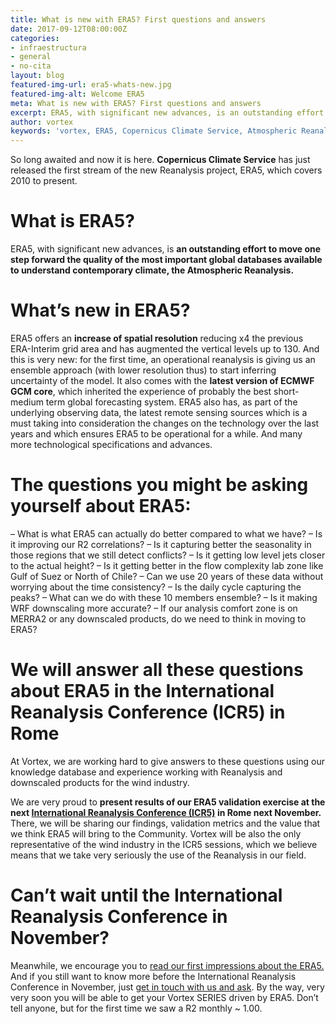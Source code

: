 ```yaml
---
title: What is new with ERA5? First questions and answers
date: 2017-09-12T08:00:00Z
categories:
- infraestructura
- general
- no-cita
layout: blog
featured-img-url: era5-whats-new.jpg
featured-img-alt: Welcome ERA5
meta: What is new with ERA5? First questions and answers
excerpt: ERA5, with significant new advances, is an outstanding effort to move one step forward the quality of the most important global databases available to understand contemporary climate, the Atmospheric Reanalysis.
author: vortex
keywords: 'vortex, ERA5, Copernicus Climate Service, Atmospheric Reanalysis'
---
```


So long awaited and now it is here. **Copernicus Climate Service** has just released the first stream of the new Reanalysis project, ERA5, which covers 2010 to present.

# What is ERA5?
ERA5, with significant new advances, is **an outstanding effort to move one step forward the quality of the most important global databases available to understand contemporary climate, the Atmospheric Reanalysis.**

# What’s new in ERA5?
ERA5 offers an **increase of spatial resolution** reducing x4 the previous ERA-Interim grid area and has augmented the vertical levels up to 130. And this is very new: for the first time, an operational reanalysis is giving us an ensemble approach (with lower resolution thus) to start inferring uncertainty of the model. It also comes with the **latest version of ECMWF GCM core**, which inherited the experience of probably the best short-medium term global forecasting system. ERA5 also has, as part of the underlying observing data, the latest remote sensing sources which is a must taking into consideration the changes on the technology over the last years and which ensures ERA5 to be operational for a while. And many more technological specifications and advances.

# The questions you might be asking yourself about ERA5:
– What is what ERA5 can actually do better compared to what we have?
– Is it improving our R2 correlations?
– Is it capturing better the seasonality in those regions that we still detect conflicts?
– Is it getting low level jets closer to the actual height?
– Is it getting better in the flow complexity lab zone like Gulf of Suez or North of Chile?
– Can we use 20 years of these data without worrying about the time consistency?
– Is the daily cycle capturing the peaks?
– What can we do with these 10 members ensemble?
– Is it making WRF downscaling more accurate?
– If our analysis comfort zone is on MERRA2 or any downscaled products, do we need to think in moving to ERA5?

# We will answer all these questions about ERA5 in the International Reanalysis Conference (ICR5) in Rome
At Vortex, we are working hard to give answers to these questions using our knowledge database and experience working with Reanalysis and downscaled products for the wind industry. 

We are very proud to **present results of our ERA5 validation exercise at the next <a href="http://climate.copernicus.eu/events/5th-international-conference-reanalysis">International Reanalysis Conference (ICR5)</a> in Rome next November.** There, we will be sharing our findings, validation metrics and the value that we think ERA5 will bring to the Community. Vortex will be also the only representative of the wind industry in the ICR5 sessions, which we believe means that we take very seriously the use of the Reanalysis in our field.

# Can’t wait until the International Reanalysis Conference in November?
Meanwhile, we encourage you to <a href="http://www.vortexfdc.com/first-impressions-on-era5">read our first impressions about the ERA5.</a> And if you still want to know more before the International Reanalysis Conference in November, just <a href="mailto:info@vortex.es" target="_top">get in touch with us and ask</a>. By the way, very very soon you will be able to get your Vortex SERIES driven by ERA5. Don’t tell anyone, but for the first time we saw a R2 monthly ~ 1.00. 
